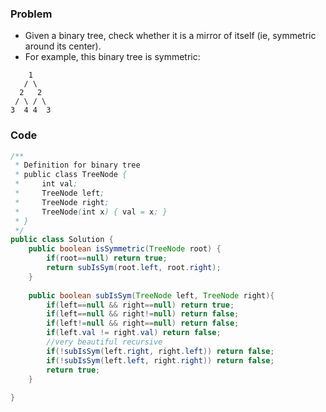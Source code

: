 ### Problem
- Given a binary tree, check whether it is a mirror of itself (ie, symmetric around its center).
- For example, this binary tree is symmetric:
```
    1
   / \
  2   2
 / \ / \
3  4 4  3
```

### Code
```java
/**
 * Definition for binary tree
 * public class TreeNode {
 *     int val;
 *     TreeNode left;
 *     TreeNode right;
 *     TreeNode(int x) { val = x; }
 * }
 */
public class Solution {
    public boolean isSymmetric(TreeNode root) {
        if(root==null) return true;
        return subIsSym(root.left, root.right);
    }
    
    public boolean subIsSym(TreeNode left, TreeNode right){
        if(left==null && right==null) return true;
        if(left==null && right!=null) return false;
        if(left!=null && right==null) return false;
        if(left.val != right.val) return false;
        //very beautiful recursive
        if(!subIsSym(left.right, right.left)) return false;
        if(!subIsSym(left.left, right.right)) return false;
        return true;
    }
    
}
```
